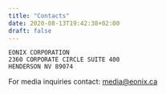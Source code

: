 ```yaml
---
title: "Contacts"
date: 2020-08-13T19:42:38+02:00
draft: false
---
```


    EONIX CORPORATION
    2360 CORPORATE CIRCLE SUITE 400
    HENDERSON NV 89074

For media inquiries contact: media@eonix.ca
